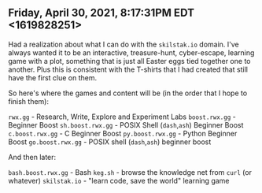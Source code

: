 ## Friday, April 30, 2021, 8:17:31PM EDT <1619828251>

Had a realization about what I can do with the `skilstak.io` domain.
I've always wanted it to be an interactive, treasure-hunt, cyber-escape,
learning game with a plot, something that is just all Easter eggs tied
together one to another. Plus this is consistent with the T-shirts that
I had created that still have the first clue on them.

So here's where the games and content will be (in the order that I
hope to finish them):

`rwx.gg` - Research, Write, Explore and Experiment Labs
`boost.rwx.gg` - Beginner Boost
`sh.boost.rwx.gg` - POSIX Shell (`dash`,`ash`) Beginner Boost
`c.boost.rwx.gg` - C Beginner Boost
`py.boost.rwx.gg` - Python Beginner Boost
`go.boost.rwx.gg` - POSIX shell (`dash`,`ash`) beginner boost

And then later:

`bash.boost.rwx.gg` - Bash
`keg.sh` - browse the knowledge net from `curl` (or whatever)
`skilstak.io` - "learn code, save the world" learning game

